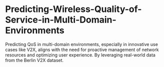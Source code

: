 # Predicting-Wireless-Quality-of-Service-in-Multi-Domain-Environments
 Predicting QoS in multi-domain environments, especially in innovative use cases like V2X, aligns with the need for proactive management of network resources and optimizing user experience. By leveraging real-world data from the Berlin V2X dataset.
